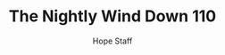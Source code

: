 ---
image: /assets/img/nwd/110_nwd_philippians_2_13_nlt.png
title: The Nightly Wind Down 110
categories:
  - The Nightly Wind Down
author: Hope Staff
notes: The Nightly Wind Down 110
embed: >-
  EMBED_GOES_HERE
transcript: >-
  SOME LINES OF TEXT START HERE
---